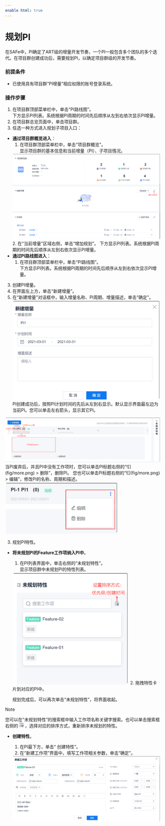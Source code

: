 ```yaml
---
enable html: true
---
```

# 规划PI

在SAFe中，PI确定了ART级的增量开发节奏，一个PI一般包含多个团队的多个迭代。在项目群创建成功后，需要规划PI，以确定项目群级的开发节奏。

### 前提条件
* 已使用具有项目群“PI增量”相应权限的账号登录系统。

### 操作步骤
1. 在项目群顶部菜单栏中，单击“PI路线图”。              
     下方显示PI列表。系统根据PI周期的时间先后顺序从左到右依次显示PI增量。               
1. 在项目群总览页面中，单击项目群。
2. 任选一种方式进入规划子项目入口：
  * **通过项目群概览进入**：
    1. 在项目群顶部菜单栏中，单击“项目群概览”。                       
      显示项目群的基本信息和当前增量（PI）、子项目情况。                         
      <img src="fig/项目群-概览.png" style="zoom:50%">                            
    2. 在“当前增量”区域右侧，单击“增加规划”。                                   
           下方显示PI列表。系统根据PI周期的时间先后顺序从左到右依次显示PI增量。                           
  * **通过PI路线图进入**：
    1. 在项目群顶部菜单栏中，单击“PI路线图”。                                  
          下方显示PI列表。系统根据PI周期的时间先后顺序从左到右依次显示PI增量。
            
3. 创建PI增量。
  1. 在界面左上方，单击“新建增量”。
  2. 在“新建增量”对话框中，输入增量名称、PI周期、增量描述，单击“确定”。                                
         <img src="fig/项目群-新建增量.png" style="zoom:50%">                                 
   PI创建成功后，按照PI计划时间的先后从左到右显示。默认显示界面最左边为当前PI。您可以单击左右箭头，显示其它PI。                             
   <img src="fig/项目群-PI-01.png" style="zoom:50%">                        
   当PI废弃后，并且PI中没有工作项时，您可以单击PI标题右侧的“![](fig/more.png) > 删除”，删除PI。                     
   您也可以单击PI标题右侧的“![](fig/more.png) > 编辑”，修改PI的名称、周期和描述。                           
    <img src="fig/项目群-PI-编辑删除.png" style="zoom:50%">
    
3. 规划PI特性。
  * **将未规划PI的Feature工作项纳入PI中**。
    1. 在PI列表界面中，单击右侧的“未规划特性”。                               
      显示项目群中未规划PI的特性列表。                       
      <img src="fig/项目群-PI-未规划特性.png" style="zoom:50%">                    
    2. 拖拽特性卡片到对应的PI中。
       
       规划完成后，可以再次单击“未规划特性”，将界面收起。
> [!NOTE]
> 您可以在“未规划特性”的搜索框中输入工作项名称关键字搜索。也可以单击搜索框右侧的![](fig/排序.png)，选择对应的排序方式，重新排序未规划的特性。
 
  * **创建特性**。
    1. 在PI最下方，单击“ 创建特性”。
    2. 在“新建工作项”界面中，填写工作项相关参数，单击“确定”。
      
      <img src="fig/项目群-PI-新建Feature.png" style="zoom:50%">
      

